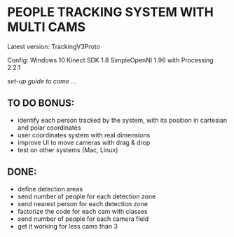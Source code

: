 # PEOPLE TRACKING SYSTEM WITH MULTI CAMS 

Latest version: TrackingV3Proto

Config:
Windows 10
Kinect SDK 1.8
SimpleOpenNI 1.96 with Processing 2.2.1 

_set-up guide to come ..._ 

## TO DO BONUS:
- identify each person tracked by the system, with its position in cartesian and polar coordinates
- user coordinates system with real dimensions
- improve UI to move cameras with drag & drop
- test on other systems (Mac, Linux)

## DONE:
- define detection areas
- send number of people for each detection zone
- send nearest person for each detection zone
- factorize the code for each cam with classes
- send number of people for each camera field
- get it working for less cams than 3

